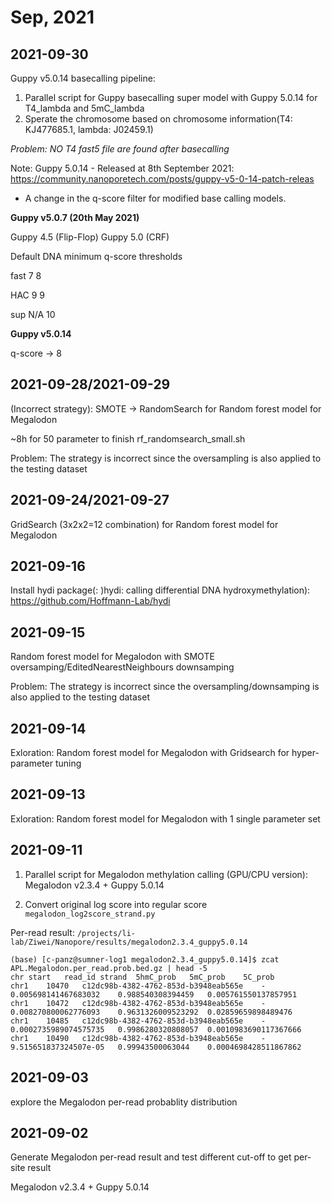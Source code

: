 # Sep, 2021

## 2021-09-30

Guppy v5.0.14 basecalling pipeline:
1. Parallel script for Guppy basecalling super model with Guppy 5.0.14 for T4_lambda and 5mC_lambda  
2. Sperate the chromosome based on chromosome information(T4: KJ477685.1, lambda: J02459.1)

*Problem: NO T4 fast5 file are found after basecalling*

Note:
Guppy 5.0.14 - Released at 8th September 2021: https://community.nanoporetech.com/posts/guppy-v5-0-14-patch-releas
- A change in the q-score filter for modified base calling models.

**Guppy v5.0.7 (20th May 2021)**

Guppy 4.5 (Flip-Flop)	Guppy 5.0 (CRF)

Default DNA minimum q-score thresholds

fast	7	8

HAC	9	9

sup	N/A	10

**Guppy v5.0.14**

q-score -> 8



## 2021-09-28/2021-09-29

(Incorrect strategy): SMOTE -> RandomSearch for Random forest model for Megalodon 

~8h for 50 parameter to finish rf_randomsearch_small.sh

Problem: The strategy is incorrect since the oversampling is also applied to the testing dataset

## 2021-09-24/2021-09-27

GridSearch (3x2x2=12 combination) for Random forest model for Megalodon

## 2021-09-16

 Install hydi package(: )hydi: calling differential DNA hydroxymethylation): https://github.com/Hoffmann-Lab/hydi

## 2021-09-15

Random forest model for Megalodon with SMOTE oversamping/EditedNearestNeighbours downsamping

Problem: The strategy is incorrect since the oversampling/downsamping is also applied to the testing dataset

## 2021-09-14

Exloration: Random forest model for Megalodon with Gridsearch for hyper-parameter tuning

## 2021-09-13

Exloration: Random forest model for Megalodon with 1 single parameter set

## 2021-09-11

1. Parallel script for Megalodon methylation calling (GPU/CPU version): Megalodon v2.3.4 + Guppy 5.0.14

2. Convert original log score into regular score `megalodon_log2score_strand.py`

Per-read result: `/projects/li-lab/Ziwei/Nanopore/results/megalodon2.3.4_guppy5.0.14`

```shell
(base) [c-panz@sumner-log1 megalodon2.3.4_guppy5.0.14]$ zcat APL.Megalodon.per_read.prob.bed.gz | head -5
chr	start	read_id	strand	5hmC_prob	5mC_prob	5C_prob
chr1	10470	c12dc98b-4382-4762-853d-b3948eab565e	-	0.005698141467683032	0.988540308394459	0.005761550137857951
chr1	10472	c12dc98b-4382-4762-853d-b3948eab565e	-	0.008270800062776093	0.9631326009523292	0.02859659898489476
chr1	10485	c12dc98b-4382-4762-853d-b3948eab565e	-	0.0002735989074575735	0.9986280320808057	0.0010983690117367666
chr1	10490	c12dc98b-4382-4762-853d-b3948eab565e	-	9.515651837324507e-05	0.99943500063044	0.0004698428511867862
```

## 2021-09-03

explore the Megalodon per-read probablity distribution

## 2021-09-02

Generate Megalodon per-read result and test different cut-off to get per-site result

Megalodon v2.3.4 + Guppy 5.0.14